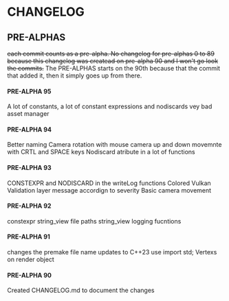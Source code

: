 # CHANGELOG

## PRE-ALPHAS
~~each commit counts as a pre-alpha. No changelog for pre-alphas 0 to 89 because this changelog was createad on pre-alpha 90 and I won't go look the commits.~~
The PRE-ALPHAS starts on the 90th because that the commit that added it, then it simply goes up from there.

#### PRE-ALPHA 95
A lot of constants, a lot of constant expressions and nodiscards
vey bad asset manager

#### PRE-ALPHA 94
Better naming
Camera rotation with mouse
camera up and down movemnte with CRTL and SPACE keys
Nodiscard atribute in a lot of functions

#### PRE-ALPHA 93
CONSTEXPR and NODISCARD in the writeLog functions
Colored Vulkan Validation layer message accordign to severity
Basic camera movement

#### PRE-ALPHA 92
constexpr string_view file paths
string_view logging fucntions

#### PRE-ALPHA 91
changes the premake file name
updates to C++23
use import std;
Vertexs on render object

#### PRE-ALPHA 90
Created CHANGELOG.md to document the changes
